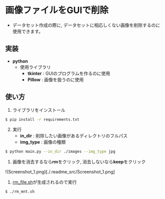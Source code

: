 # 画像ファイルをGUIで削除
-  データセット作成の際に, データセットに相応しくない画像を削除するのに使用できます。

## 実装
-   **python**
    - 使用ライブラリ
        - **tkinter** : GUIのプログラムを作るのに使用
        - **Pillow** : 画像を扱うのに使用

## 使い方
1. ライブラリをインストール
~~~zsh 
$ pip install -r requirements.txt
~~~
2. 実行
    - **in_dir** : 削除したい画像があるディレクトリのフルパス
    - **img_type** : 画像の種類
~~~zsh
$ python main.py --in_dir ./images --img_type jpg 
~~~

1. 画像を消去するなら**rm**をクリック, 消去しないなら**keep**をクリック

!(Screenshot_1.png)[./.readme_src/Screenshot_1.png]

1. [rm_file.sh](./rm_file.sh)が生成されるので実行
~~~zsh
$ ./rm_mnt.sh
~~~
